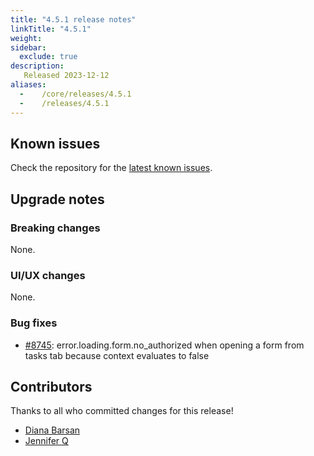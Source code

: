 ```yaml
---
title: "4.5.1 release notes"
linkTitle: "4.5.1"
weight:
sidebar:
  exclude: true
description:
   Released 2023-12-12
aliases:
  -    /core/releases/4.5.1
  -    /releases/4.5.1
---
```


## Known issues

Check the repository for the [latest known issues](https://github.com/medic/cht-core/issues?q=is%3Aissue+label%3A%22Affects%3A+4.5.1%22).

## Upgrade notes

### Breaking changes

None.

### UI/UX changes

None.


### Bug fixes

- [#8745](https://github.com/medic/cht-core/issues/8745): error.loading.form.no_authorized when opening a form from tasks tab because context evaluates to false



## Contributors

Thanks to all who committed changes for this release!

- [Diana Barsan](https://github.com/dianabarsan)
- [Jennifer Q](https://github.com/latin-panda)

